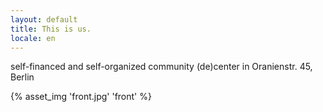 ```yaml
---
layout: default
title: This is us.
locale: en
---
```


self-financed and self-organized community (de)center in Oranienstr. 45, Berlin

{% asset_img 'front.jpg' 'front' %}